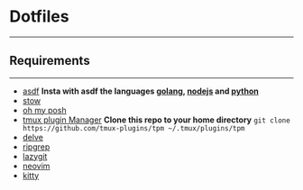 # Dotfiles

---

## Requirements

---

- [asdf](https://asdf-vm.com/guide/getting-started.html#_1-install-dependencies)
  **Insta with asdf the languages [golang](https://github.com/asdf-community/asdf-golang), [nodejs](https://github.com/asdf-vm/asdf-nodejs) and [python](https://github.com/asdf-community/asdf-python)**
- [stow](https://www.gnu.org/software/stow/)
- [oh my posh](https://ohmyposh.dev/docs/installation/linux)
- [tmux plugin Manager]()
  **Clone this repo to your home directory**
  `git clone https://github.com/tmux-plugins/tpm ~/.tmux/plugins/tpm`
- [delve](https://github.com/mfussenegger/nvim-dap/wiki/Debug-Adapter-installation#go-using-delve-directly)
- [ripgrep](https://github.com/BurntSushi/ripgrep?tab=readme-ov-file#installation)
- [lazygit](https://github.com/jesseduffield/lazygit?tab=readme-ov-file#installation)
- [neovim](https://github.com/richin13/asdf-neovim)
- [kitty](https://sw.kovidgoyal.net/kitty/binary)
